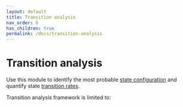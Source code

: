 ```yaml
---
layout: default
title: Transition analysis
nav_order: 6
has_children: true
permalink: /docs/transition-analysis
---
```


# Transition analysis

Use this module to identify the most probable <u>state configuration</u> and quantify state <u>transition rates</u>.

Transition analysis framework is limited to: